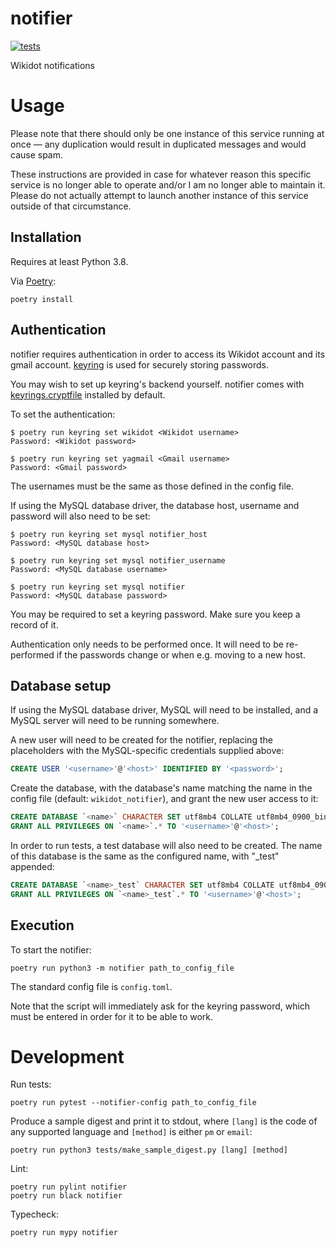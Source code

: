 # notifier

[![tests](https://github.com/croque-scp/notifier/actions/workflows/tests.yml/badge.svg)](https://github.com/croque-scp/notifier/actions/workflows/tests.yml)

Wikidot notifications

# Usage

Please note that there should only be one instance of this service running
at once &mdash; any duplication would result in duplicated messages and
would cause spam.

These instructions are provided in case for whatever reason this specific
service is no longer able to operate and/or I am no longer able to maintain
it. Please do not actually attempt to launch another instance of this
service outside of that circumstance.

## Installation

Requires at least Python 3.8.

Via [Poetry](https://python-poetry.org/):

```shell
poetry install
```

## Authentication

notifier requires authentication in order to access its Wikidot account and
its gmail account. [keyring](https://github.com/jaraco/keyring) is used for
securely storing passwords.

You may wish to set up keyring's backend yourself. notifier comes with
[keyrings.cryptfile](https://pypi.org/project/keyrings.cryptfile/)
installed by default.

To set the authentication:

```shell
$ poetry run keyring set wikidot <Wikidot username>
Password: <Wikidot password>

$ poetry run keyring set yagmail <Gmail username>
Password: <Gmail password>
```

The usernames must be the same as those defined in the config file.

If using the MySQL database driver, the database host, username and
password will also need to be set:

```shell
$ poetry run keyring set mysql notifier_host
Password: <MySQL database host>

$ poetry run keyring set mysql notifier_username
Password: <MySQL database username>

$ poetry run keyring set mysql notifier
Password: <MySQL database password>
```

You may be required to set a keyring password. Make sure you keep a record
of it.

Authentication only needs to be performed once. It will need to be
re-performed if the passwords change or when e.g. moving to a new host.

## Database setup

If using the MySQL database driver, MySQL will need to be installed, and a
MySQL server will need to be running somewhere.

A new user will need to be created for the notifier, replacing the
placeholders with the MySQL-specific credentials supplied above:

```sql
CREATE USER '<username>'@'<host>' IDENTIFIED BY '<password>';
```

Create the database, with the database's name matching the name in the
config file (default: `wikidot_notifier`), and grant the new user access to
it:

```sql
CREATE DATABASE `<name>` CHARACTER SET utf8mb4 COLLATE utf8mb4_0900_bin;
GRANT ALL PRIVILEGES ON `<name>`.* TO '<username>'@'<host>';
```

In order to run tests, a test database will also need to be created. The
name of this database is the same as the configured name, with "_test"
appended:

```sql
CREATE DATABASE `<name>_test` CHARACTER SET utf8mb4 COLLATE utf8mb4_0900_bin;
GRANT ALL PRIVILEGES ON `<name>_test`.* TO '<username>'@'<host>';
```

## Execution

To start the notifier:

```shell
poetry run python3 -m notifier path_to_config_file
```

The standard config file is `config.toml`.

Note that the script will immediately ask for the keyring password, which
must be entered in order for it to be able to work.

# Development

Run tests:

```shell
poetry run pytest --notifier-config path_to_config_file
```

Produce a sample digest and print it to stdout, where `[lang]` is the code
of any supported language and `[method]` is either `pm` or `email`:

```shell
poetry run python3 tests/make_sample_digest.py [lang] [method]
```

Lint:

```shell
poetry run pylint notifier
poetry run black notifier
```

Typecheck:

```shell
poetry run mypy notifier
```
